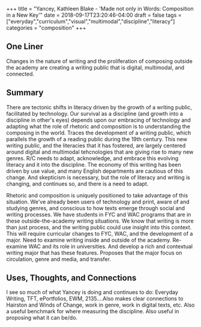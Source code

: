 +++
title = "Yancey, Kathleen Blake - 'Made not only in Words: Composition in a New Key'"
date = 2018-09-17T23:20:46-04:00
draft = false
tags = ["everyday","curriculum","visual","multimodal","discipline","literacy"]
categories = "composition"
+++
## One Liner
Changes in the nature of writing and the proliferation of composing outside the academy are creating a writing public that is digital, multimodal, and connected.

## Summary
There are tectonic shifts in literacy driven by the growth of a writing public, facilitated by technology. Our survival as a discipline (and growth into a discipline in other's eyes) depends upon our embracing of technology and adapting what the role of rhetoric and composition is to understanding the composing in the world. Traces the development of a writing public, which parallels the growth of a reading public during the 19th century. This new writing public, and the literacies that it has fostered, are largely centered around digital and multimodal tehcnologies that are giving rise to many new genres. R/C needs to adapt, acknowledge, and embrace this evolving literacy and it into the discipline. The economy of this writing has been driven by use value, and many English departments are cautious of this change. And skepticism is necessary, but the role of literacy and writing is changing, and continues so, and there is a need to adapt.

Rhetoric and composition is uniquely positioned to take advantage of this situation. We've already been users of technology and print, aware of and studying genres, and conscious to how texts emerge through social and writing processes. We have students in FYC and WAC programs that are in these outside-the-academy writing situations. We know that writing is more than just process, and the writing public could use insight into this context. This will require curricular changes to FYC, WAC, and the development of a major. Need to examine writing inside and outside of the academy. Re-examine WAC and its role in universities. And develop a rich and contextual writing major that has these features. Proposes that the major focus on circulation, genre and media, and transfer.

## Uses, Thoughts, and Connections
I see so much of what Yancey is doing and continues to do: Everyday Writing, TFT, ePortfolios, EWM, 2135....Also makes clear connections to Hairston and Winds of Change, work in genre, work in digital texts, etc. Also a useful benchmark for where measuring the discipline. Also useful in proposing what it can be/do.
